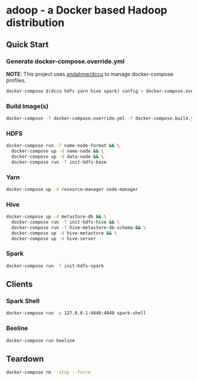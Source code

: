 # adoop - a Docker based Hadoop distribution

## Quick Start

### Generate docker-compose.override.yml
**NOTE**: This project uses [andahme/dccu](https://github.com/andahme/dccu) to manage docker-compose profiles.
```bash
docker-compose $(dccu hdfs yarn hive spark) config > docker-compose.override.yml
```

### Build Image(s)
```bash
docker-compose -f docker-compose.override.yml -f docker-compose.build.yml build
```

### HDFS
```bash
docker-compose run -T name-node-format && \
  docker-compose up -d name-node && \
  docker-compose up -d data-node && \
  docker-compose run -T init-hdfs-base
```

### Yarn
```bash
docker-compose up -d resource-manager node-manager
```

### Hive
```bash
docker-compose up -d metastore-db && \
  docker-compose run -T init-hdfs-hive && \
  docker-compose run -T hive-metastore-db-schema && \
  docker-compose up -d hive-metastore && \
  docker-compose up -d hive-server
```

### Spark
```bash
docker-compose run -T init-hdfs-spark
```

## Clients

### Spark Shell
```bash
docker-compose run -p 127.0.0.1:4040:4040 spark-shell
```

### Beeline
```bash
docker-compose run beeline
```


## Teardown
```bash
docker-compose rm --stop --force
```


